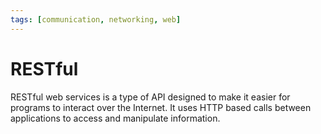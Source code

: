 ```yaml
---
tags: [communication, networking, web]
---
```


# RESTful

RESTful web services is a type of API designed to make it easier for programs to
interact over the Internet. It uses HTTP based calls between applications to
access and manipulate information.
